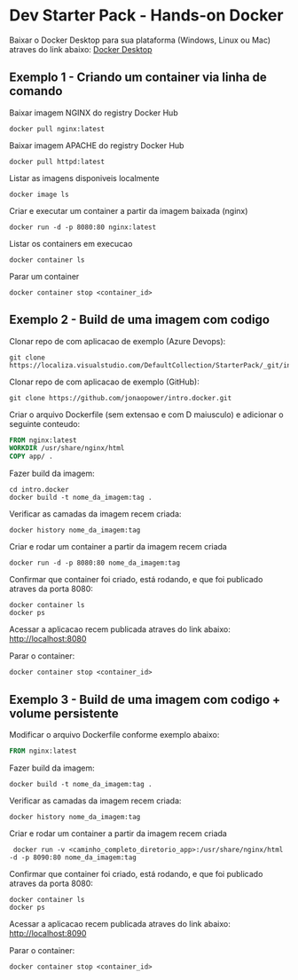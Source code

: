 # Dev Starter Pack - Hands-on Docker

Baixar o Docker Desktop para sua plataforma (Windows, Linux ou Mac) atraves do link abaixo:
[Docker Desktop](https://www.docker.com/products/docker-desktop)


## Exemplo 1 - Criando um container via linha de comando 
 Baixar imagem NGINX do registry Docker Hub
```console
docker pull nginx:latest
```

 Baixar imagem APACHE do registry Docker Hub
```console
docker pull httpd:latest
```

 Listar as imagens disponiveis localmente
```console
docker image ls
```
 
 Criar e executar um container a partir da imagem baixada (nginx)
```console
docker run -d -p 8080:80 nginx:latest
```
 
 Listar os containers em execucao
 ```console
 docker container ls 
 ```

 Parar um container
```console
docker container stop <container_id>
```


## Exemplo 2 - Build de uma imagem com codigo

Clonar repo de com aplicacao de exemplo (Azure Devops):
```console
git clone https://localiza.visualstudio.com/DefaultCollection/StarterPack/_git/intro.docker
```

Clonar repo de com aplicacao de exemplo (GitHub):
```console
git clone https://github.com/jonaopower/intro.docker.git
```

Criar o arquivo Dockerfile (sem extensao e com D maiusculo) e adicionar o seguinte conteudo:
```Dockerfile
FROM nginx:latest
WORKDIR /usr/share/nginx/html
COPY app/ .
```

Fazer build da imagem:
```console
cd intro.docker
docker build -t nome_da_imagem:tag .
```

Verificar as camadas da imagem recem criada:
```console
docker history nome_da_imagem:tag
```

 Criar e rodar um container a partir da imagem recem criada
```console
docker run -d -p 8080:80 nome_da_imagem:tag
```

 Confirmar que container foi criado, está rodando, e que foi publicado atraves da porta 8080:
```console
docker container ls
docker ps
```

Acessar a aplicacao recem publicada atraves do link abaixo:
[http://localhost:8080](http://localhost:8080)

Parar o container:
```console
docker container stop <container_id>
```

## Exemplo 3 - Build de uma imagem com codigo + volume persistente

Modificar o arquivo Dockerfile conforme exemplo abaixo:
```Dockerfile
FROM nginx:latest
```

Fazer build da imagem:
```console
docker build -t nome_da_imagem:tag .
```

Verificar as camadas da imagem recem criada:
```console
docker history nome_da_imagem:tag
```

 Criar e rodar um container a partir da imagem recem criada
```console
 docker run -v <caminho_completo_diretorio_app>:/usr/share/nginx/html -d -p 8090:80 nome_da_imagem:tag
```

 Confirmar que container foi criado, está rodando, e que foi publicado atraves da porta 8080:
```console
docker container ls
docker ps
```

Acessar a aplicacao recem publicada atraves do link abaixo:
[http://localhost:8090](http://localhost:8090)

Parar o container:
```console
docker container stop <container_id>
```